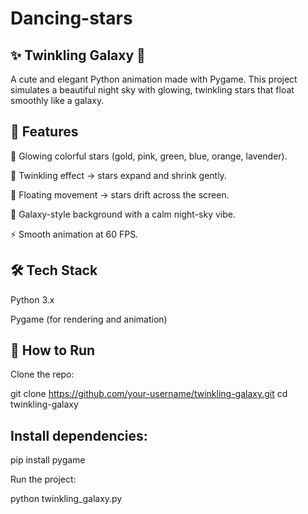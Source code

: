 # Dancing-stars

## ✨ Twinkling Galaxy 🌌

A cute and elegant Python animation made with Pygame.
This project simulates a beautiful night sky with glowing, twinkling stars that float smoothly like a galaxy.

## 🌟 Features

🎨 Glowing colorful stars (gold, pink, green, blue, orange, lavender).

💫 Twinkling effect → stars expand and shrink gently.

🌠 Floating movement → stars drift across the screen.

🌌 Galaxy-style background with a calm night-sky vibe.

⚡ Smooth animation at 60 FPS.

## 🛠️ Tech Stack

Python 3.x

Pygame (for rendering and animation)

## 🚀 How to Run

Clone the repo:

git clone https://github.com/your-username/twinkling-galaxy.git
cd twinkling-galaxy


## Install dependencies:

pip install pygame


Run the project:

python twinkling_galaxy.py
